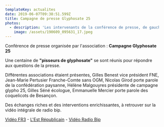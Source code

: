 ```yaml
---
templateKey: actualites
date: 2019-06-07T09:38:51.599Z
title: Campagne de presse Glyphosate 25
photos:
  - description: 'Les intervenants de la conférence de presse, de gauche à droite'
    image: /assets/190609_095631_17.jpeg
---
```

Conférence de presse organisée par l'association : **Campagne Glyphosate 25**

Une centaine de **"pisseurs de glyphosate"** se sont réunis pour répondre aux questions de la presse. 

Différentes associations étaient présentes, Gilles Benest vice président FNE, Jean-Marie Pertusier Franche-Comte sans OGM,  Nicolas Girod porte parole de  la confédération paysanne, Hélène Malgouyres présidente de campagne glypho 25, Gilles Séné écologue, Emmanuelle Mercier porte parole des coquelicots de Besançon.

Des échanges riches et des interventions enrichissantes, à retrouver sur la vidéo intégrale de radio bip.

[Vidéo FR3](https://france3-regions.francetvinfo.fr/bourgogne-franche-comte/doubs/besancon/glyphosate-53-plaintes-deposees-besancon-1682184.html) - [L'Est Républicain](https://www.estrepublicain.fr/edition-de-besancon/2019/06/08/glyphosate-plus-de-100-pisseurs-tous-impregnes) - [Vidéo Radio Bip](https://www.facebook.com/radiobip.fr/videos/447437882715273/UzpfSTEyNTYwODM3ODE6Vks6MjM5MDkxNjExNDUxODI0Nw)
